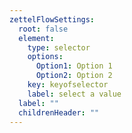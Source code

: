 ```yaml
---
zettelFlowSettings:
  root: false
  element:
    type: selector
    options:
      Option1: Option 1
      Option2: Option 2
    key: keyofselector
    label: select a value
  label: ""
  childrenHeader: ""
---
```

